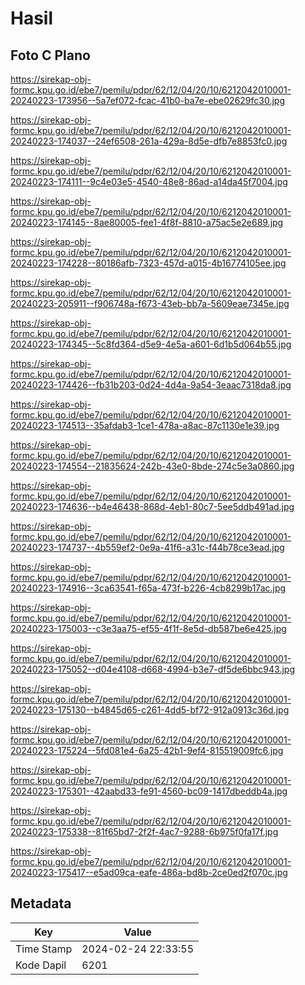 # Hasil

## Foto C Plano

https://sirekap-obj-formc.kpu.go.id/ebe7/pemilu/pdpr/62/12/04/20/10/6212042010001-20240223-173956--5a7ef072-fcac-41b0-ba7e-ebe02629fc30.jpg

https://sirekap-obj-formc.kpu.go.id/ebe7/pemilu/pdpr/62/12/04/20/10/6212042010001-20240223-174037--24ef6508-261a-429a-8d5e-dfb7e8853fc0.jpg

https://sirekap-obj-formc.kpu.go.id/ebe7/pemilu/pdpr/62/12/04/20/10/6212042010001-20240223-174111--9c4e03e5-4540-48e8-86ad-a14da45f7004.jpg

https://sirekap-obj-formc.kpu.go.id/ebe7/pemilu/pdpr/62/12/04/20/10/6212042010001-20240223-174145--8ae80005-fee1-4f8f-8810-a75ac5e2e689.jpg

https://sirekap-obj-formc.kpu.go.id/ebe7/pemilu/pdpr/62/12/04/20/10/6212042010001-20240223-174228--80186afb-7323-457d-a015-4b16774105ee.jpg

https://sirekap-obj-formc.kpu.go.id/ebe7/pemilu/pdpr/62/12/04/20/10/6212042010001-20240223-205911--f906748a-f673-43eb-bb7a-5609eae7345e.jpg

https://sirekap-obj-formc.kpu.go.id/ebe7/pemilu/pdpr/62/12/04/20/10/6212042010001-20240223-174345--5c8fd364-d5e9-4e5a-a601-6d1b5d064b55.jpg

https://sirekap-obj-formc.kpu.go.id/ebe7/pemilu/pdpr/62/12/04/20/10/6212042010001-20240223-174426--fb31b203-0d24-4d4a-9a54-3eaac7318da8.jpg

https://sirekap-obj-formc.kpu.go.id/ebe7/pemilu/pdpr/62/12/04/20/10/6212042010001-20240223-174513--35afdab3-1ce1-478a-a8ac-87c1130e1e39.jpg

https://sirekap-obj-formc.kpu.go.id/ebe7/pemilu/pdpr/62/12/04/20/10/6212042010001-20240223-174554--21835624-242b-43e0-8bde-274c5e3a0860.jpg

https://sirekap-obj-formc.kpu.go.id/ebe7/pemilu/pdpr/62/12/04/20/10/6212042010001-20240223-174636--b4e46438-868d-4eb1-80c7-5ee5ddb491ad.jpg

https://sirekap-obj-formc.kpu.go.id/ebe7/pemilu/pdpr/62/12/04/20/10/6212042010001-20240223-174737--4b559ef2-0e9a-41f6-a31c-f44b78ce3ead.jpg

https://sirekap-obj-formc.kpu.go.id/ebe7/pemilu/pdpr/62/12/04/20/10/6212042010001-20240223-174916--3ca63541-f65a-473f-b226-4cb8299b17ac.jpg

https://sirekap-obj-formc.kpu.go.id/ebe7/pemilu/pdpr/62/12/04/20/10/6212042010001-20240223-175003--c3e3aa75-ef55-4f1f-8e5d-db587be6e425.jpg

https://sirekap-obj-formc.kpu.go.id/ebe7/pemilu/pdpr/62/12/04/20/10/6212042010001-20240223-175052--d04e4108-d668-4994-b3e7-df5de6bbc943.jpg

https://sirekap-obj-formc.kpu.go.id/ebe7/pemilu/pdpr/62/12/04/20/10/6212042010001-20240223-175130--b4845d65-c261-4dd5-bf72-912a0913c36d.jpg

https://sirekap-obj-formc.kpu.go.id/ebe7/pemilu/pdpr/62/12/04/20/10/6212042010001-20240223-175224--5fd081e4-6a25-42b1-9ef4-815519009fc6.jpg

https://sirekap-obj-formc.kpu.go.id/ebe7/pemilu/pdpr/62/12/04/20/10/6212042010001-20240223-175301--42aabd33-fe91-4560-bc09-1417dbeddb4a.jpg

https://sirekap-obj-formc.kpu.go.id/ebe7/pemilu/pdpr/62/12/04/20/10/6212042010001-20240223-175338--81f65bd7-2f2f-4ac7-9288-6b975f0fa17f.jpg

https://sirekap-obj-formc.kpu.go.id/ebe7/pemilu/pdpr/62/12/04/20/10/6212042010001-20240223-175417--e5ad09ca-eafe-486a-bd8b-2ce0ed2f070c.jpg


## Metadata

| Key        | Value               |
| ---------- | ------------------- |
| Time Stamp | 2024-02-24 22:33:55 |
| Kode Dapil | 6201                |




